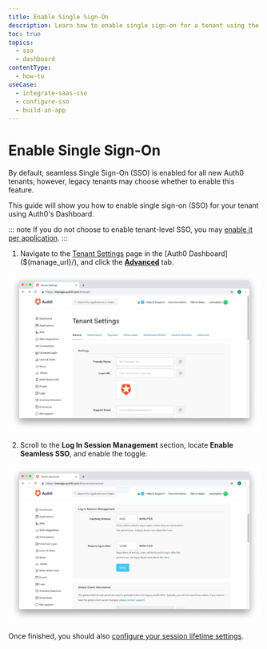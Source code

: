 ```yaml
---
title: Enable Single Sign-On
description: Learn how to enable single sign-on for a tenant using the Auth0 Management Dashboard. Only for use with legacy tenants.
toc: true
topics:
  - sso
  - dashboard
contentType:
  - how-to
useCase:
  - integrate-saas-sso
  - configure-sso
  - build-an-app
---
```

# Enable Single Sign-On
 
By default, seamless Single Sign-On (SSO) is enabled for all new Auth0 tenants; however, legacy tenants may choose whether to enable this feature.

This guide will show you how to enable single sign-on (SSO) for your tenant using Auth0's Dashboard.

::: note
If you do not choose to enable tenant-level SSO, you may [enable it per application](/dashboard/guides/applications/enable-sso-app).
:::

1. Navigate to the [Tenant Settings](${manage_url}/#/tenant) page in the [Auth0 Dashboard](${manage_url}/), and click the [**Advanced**](${manage_url}/#/tenant/advanced) tab.

![View Advanced Tenant Settings](/media/articles/sessions/tenant-settings.png)

2. Scroll to the **Log In Session Management** section, locate **Enable Seamless SSO**, and enable the toggle.

![View Log In Session Management Settings](/media/articles/sessions/tenant-settings-advanced-login-session-management.png)

Once finished, you should also [configure your session lifetime settings](/dashboard/guides/tenants/configure-session-lifetime-settings).
